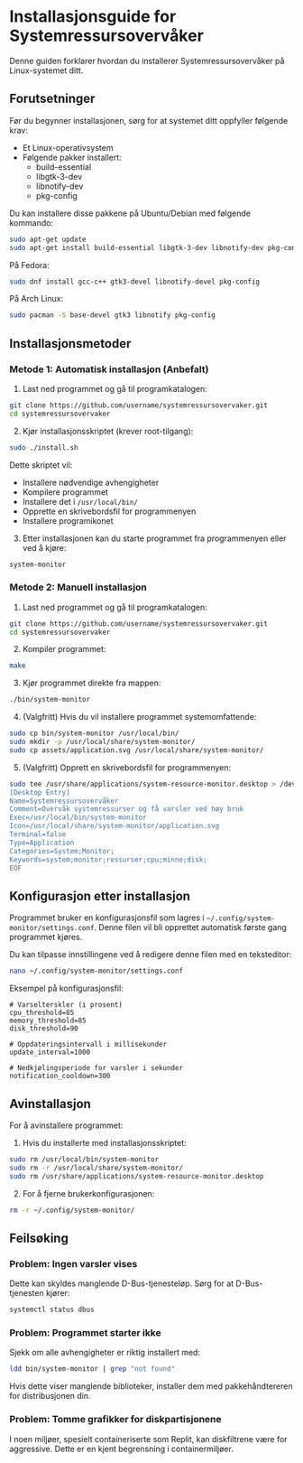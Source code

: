 # Installasjonsguide for Systemressursovervåker

Denne guiden forklarer hvordan du installerer Systemressursovervåker på Linux-systemet ditt.

## Forutsetninger

Før du begynner installasjonen, sørg for at systemet ditt oppfyller følgende krav:

- Et Linux-operativsystem
- Følgende pakker installert:
  - build-essential
  - libgtk-3-dev
  - libnotify-dev
  - pkg-config

Du kan installere disse pakkene på Ubuntu/Debian med følgende kommando:

```bash
sudo apt-get update
sudo apt-get install build-essential libgtk-3-dev libnotify-dev pkg-config
```

På Fedora:

```bash
sudo dnf install gcc-c++ gtk3-devel libnotify-devel pkg-config
```

På Arch Linux:

```bash
sudo pacman -S base-devel gtk3 libnotify pkg-config
```

## Installasjonsmetoder

### Metode 1: Automatisk installasjon (Anbefalt)

1. Last ned programmet og gå til programkatalogen:

```bash
git clone https://github.com/username/systemressursovervaker.git
cd systemressursovervaker
```

2. Kjør installasjonsskriptet (krever root-tilgang):

```bash
sudo ./install.sh
```

Dette skriptet vil:
- Installere nødvendige avhengigheter
- Kompilere programmet
- Installere det i `/usr/local/bin/`
- Opprette en skrivebordsfil for programmenyen
- Installere programikonet

3. Etter installasjonen kan du starte programmet fra programmenyen eller ved å kjøre:

```bash
system-monitor
```

### Metode 2: Manuell installasjon

1. Last ned programmet og gå til programkatalogen:

```bash
git clone https://github.com/username/systemressursovervaker.git
cd systemressursovervaker
```

2. Kompiler programmet:

```bash
make
```

3. Kjør programmet direkte fra mappen:

```bash
./bin/system-monitor
```

4. (Valgfritt) Hvis du vil installere programmet systemomfattende:

```bash
sudo cp bin/system-monitor /usr/local/bin/
sudo mkdir -p /usr/local/share/system-monitor/
sudo cp assets/application.svg /usr/local/share/system-monitor/
```

5. (Valgfritt) Opprett en skrivebordsfil for programmenyen:

```bash
sudo tee /usr/share/applications/system-resource-monitor.desktop > /dev/null << EOF
[Desktop Entry]
Name=Systemressursovervåker
Comment=Overvåk systemressurser og få varsler ved høy bruk
Exec=/usr/local/bin/system-monitor
Icon=/usr/local/share/system-monitor/application.svg
Terminal=false
Type=Application
Categories=System;Monitor;
Keywords=system;monitor;ressurser;cpu;minne;disk;
EOF
```

## Konfigurasjon etter installasjon

Programmet bruker en konfigurasjonsfil som lagres i `~/.config/system-monitor/settings.conf`. Denne filen vil bli opprettet automatisk første gang programmet kjøres.

Du kan tilpasse innstillingene ved å redigere denne filen med en teksteditor:

```bash
nano ~/.config/system-monitor/settings.conf
```

Eksempel på konfigurasjonsfil:

```
# Varselterskler (i prosent)
cpu_threshold=85
memory_threshold=85
disk_threshold=90

# Oppdateringsintervall i millisekunder
update_interval=1000

# Nedkjølingsperiode for varsler i sekunder
notification_cooldown=300
```

## Avinstallasjon

For å avinstallere programmet:

1. Hvis du installerte med installasjonsskriptet:

```bash
sudo rm /usr/local/bin/system-monitor
sudo rm -r /usr/local/share/system-monitor/
sudo rm /usr/share/applications/system-resource-monitor.desktop
```

2. For å fjerne brukerkonfigurasjonen:

```bash
rm -r ~/.config/system-monitor/
```

## Feilsøking

### Problem: Ingen varsler vises

Dette kan skyldes manglende D-Bus-tjenesteløp. Sørg for at D-Bus-tjenesten kjører:

```bash
systemctl status dbus
```

### Problem: Programmet starter ikke

Sjekk om alle avhengigheter er riktig installert med:

```bash
ldd bin/system-monitor | grep "not found"
```

Hvis dette viser manglende biblioteker, installer dem med pakkehåndtereren for distribusjonen din.

### Problem: Tomme grafikker for diskpartisjonene

I noen miljøer, spesielt containeriserte som Replit, kan diskfiltrene være for aggressive. Dette er en kjent begrensning i containermiljøer.